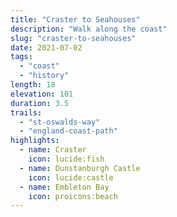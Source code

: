 ```yaml
---
title: "Craster to Seahouses"
description: "Walk along the coast"
slug: "craster-to-seahouses"
date: 2021-07-02
tags:
  - "coast"
  - "history"
length: 18
elevation: 101
duration: 3.5
trails:
  - "st-oswalds-way"
  - "england-coast-path"
highlights:
  - name: Craster
    icon: lucide:fish
  - name: Dunstanburgh Castle
    icon: lucide:castle
  - name: Embleton Bay
    icon: proicons:beach
---
```

